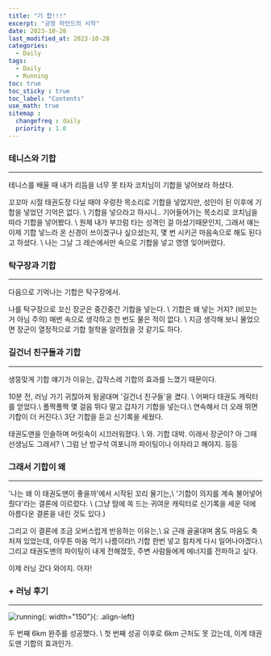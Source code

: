 ```yaml
---
title: "기 합!!!"
excerpt: "긍정 마인드의 시작"
date: 2023-10-28
last_modified_at: 2023-10-28
categories: 
  - Daily
tags: 
  - Daily
  - Running
toc: true
toc_sticky : true
toc_label: "Contents"
use_math: true
sitemap :
  changefreq : daily
  priority : 1.0
---
```


### 테니스와 기합
---
테니스를 배울 때 내가 리듬을 너무 못 타자 코치님이 기합을 넣어보라 하셨다.

꼬꼬마 시절 태권도장 다닐 때야 우렁찬 목소리로 기합을 넣었지만, 성인이 된 이후에 기합을 넣었던 기억은 없다. \\
기합을 넣으라고 하시니.. 기어들어가는 목소리로 코치님을 따라 기합을 넣어봤다. \\
원체 내가 부끄럼 타는 성격인 걸 아셨기때문인지, 그래서 얘는 이제 기합 넣느라 온 신경이 쓰이겠구나 싶으셨는지, 몇 번 시키곤 마음속으로 해도 된다고 하셨다. \\
나는 그날 그 레슨에서만 속으로 기합을 넣고 영영 잊어버렸다.

### 탁구장과 기합
---
다음으로 기억나는 기합은 탁구장에서.

나를 탁구장으로 꼬신 장군은 중간중간 기합을 넣는다. \\
기합은 왜 넣는 거지? (비꼬는거 아님 주의) 매번 속으로 생각하고 한 번도 물은 적이 없다. \\
지금 생각해 보니 물었으면 장군이 열정적으로 기합 철학을 알려줬을 것 같기도 하다.

### 길건너 친구들과 기합
---
생뚱맞게 기합 얘기가 이유는, 갑작스레 기합의 효과를 느꼈기 때문이다.

10분 전, 러닝 가기 귀찮아져 뒹굴대며 '길건너 친구들'을 켰다. \\
어쩌다 태권도 캐릭터를 얻었다.\\
폴짝폴짝 몇 걸음 뛰다 말고 갑자기 기합을 넣는다.\\
연속해서 더 오래 뛰면 기합이 더 커진다.\\
3단 기합을 듣고 신기록을 세웠다.

태권도맨을 인솔하며 머릿속이 시끄러워졌다. \\
와. 기합 대박. 이래서 장군이? 아 그때 선생님도 그래서? \\
그럼 난 방구석 여포니까 파이팅이나 아자라고 해야지. 등등


### 그래서 기합이 왜
---
'나는 왜 이 태권도맨이 좋을까'에서 시작된 꼬리 물기는,\\
'기합이 의지를 계속 불어넣어 줬다'라는 결론에 이르렀다. \\
(그냥 맘에 쏙 드는 귀여운 캐릭터로 신기록을 세운 덕에 아름다운 결론을 내린 것도 있다.)

그리고 이 결론에 조금 오버스럽게 반응하는 이유는,\\
요 근래 골골대며 몸도 마음도 축 처져 있었는데, 아무튼 마음 먹기 나름이라!\\
기합 한번 넣고 힘차게 다시 일어나야겠다.\\
그리고 태권도맨의 파이팅이 내게 전해졌듯, 주변 사람들에게 에너지를 전파하고 싶다. 

이제 러닝 갔다 와야지. 아자!

### + 러닝 후기
---

![running](https://github.com/hyeonjeong1/hyeonjeong1.github.io/assets/60830095/0428edad-e4ff-4687-b342-0af257fec577){: width="150"}{: .align-left}

두 번째 6km 완주를 성공했다. \\
첫 번째 성공 이후로 6km 근처도 못 갔는데, 이게 태권도맨 기합의 효과인가.
